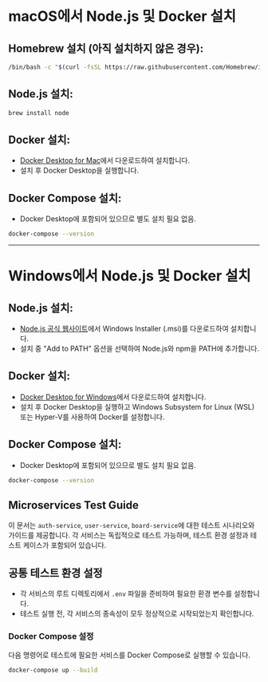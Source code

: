 
# macOS에서 Node.js 및 Docker 설치

## Homebrew 설치 (아직 설치하지 않은 경우):
```bash
/bin/bash -c "$(curl -fsSL https://raw.githubusercontent.com/Homebrew/install/HEAD/install.sh)"
```

## Node.js 설치:
```bash
brew install node
```

## Docker 설치:
- [Docker Desktop for Mac](https://www.docker.com/products/docker-desktop)에서 다운로드하여 설치합니다.
- 설치 후 Docker Desktop을 실행합니다.

## Docker Compose 설치:
- Docker Desktop에 포함되어 있으므로 별도 설치 필요 없음.
```bash
docker-compose --version
```

---

# Windows에서 Node.js 및 Docker 설치

## Node.js 설치:
- [Node.js 공식 웹사이트](https://nodejs.org/)에서 Windows Installer (.msi)를 다운로드하여 설치합니다.
- 설치 중 "Add to PATH" 옵션을 선택하여 Node.js와 npm을 PATH에 추가합니다.

## Docker 설치:
- [Docker Desktop for Windows](https://www.docker.com/products/docker-desktop)에서 다운로드하여 설치합니다.
- 설치 후 Docker Desktop을 실행하고 Windows Subsystem for Linux (WSL) 또는 Hyper-V를 사용하여 Docker를 설정합니다.

## Docker Compose 설치:
- Docker Desktop에 포함되어 있으므로 별도 설치 필요 없음.
```bash
docker-compose --version
```


## Microservices Test Guide

이 문서는 `auth-service`, `user-service`, `board-service`에 대한 테스트 시나리오와 가이드를 제공합니다. 각 서비스는 독립적으로 테스트 가능하며, 테스트 환경 설정과 테스트 케이스가 포함되어 있습니다.

## 공통 테스트 환경 설정

- 각 서비스의 루트 디렉토리에서 `.env` 파일을 준비하여 필요한 환경 변수를 설정합니다.
- 테스트 실행 전, 각 서비스의 종속성이 모두 정상적으로 시작되었는지 확인합니다.

### Docker Compose 설정

다음 명령어로 테스트에 필요한 서비스를 Docker Compose로 실행할 수 있습니다.

```bash
docker-compose up --build
```